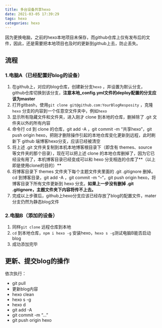 ```yaml
---
title: 多台设备共享hexo
date: 2021-03-05 17:39:29
tags: hexo
categories: hexo
---
```


因为更换电脑，之前的hexo本地项目未保存，而github仓库上仅有发布后的文件，因此，还是需要把本地项目也及时的更新到github上去，防止丢失。

## 流程

### 1.电脑A（已经配置好blog的设备）

1. 在github上，对应的blog仓库，创建新分支`hexo` ，并设置为默认分支，github仓库切换到该分支，**注意本地_config.yml文件的deploy配置的分支应该为master**
2. 打开gitbash，使用`git clone git@github.com:YourBlogResposity` ，克隆`hexo` 分支的内容到一个任意空文件夹中，例如`hexo`
3. 显示所有隐藏文件和文件夹，进入刚才 clone 到本地的仓库，删掉除了 .git 文件夹以外的所有内容
4. 命令行 cd 到 clone 的仓库，git add -A ，git commit -m “共享hexo”，git push origin hexo，把刚才删除操作引起的本地仓库变化更新到远程，此时刷新下 github 端博客hexo分支，应该已经被清空
5. 将上述 .git 文件夹复制到本机本地博客根目录下（即含有 themes、source 等文件夹的那个目录），现在可以把上述 clone 的本地仓库删掉了，因为它已经没有用了，本机博客目录已经变成可以和 hexo 分支相连的仓库了**（以上即是使用clone的目的）**
6. 将博客目录下 themes 文件夹下每个主题文件夹里面的 .git .gitignore 删掉。 cd 到博客目录，git add -A ，git commit -m “–”，git push origin hexo，将博客目录下所有文件更新到 hexo 分支。**如果上一步没有删掉 .git .gitignore，主题文件夹下内容将传不上去。**
7. 完成以上步骤后，github上hexo分支应该已经存放了blog的配置文件，mater分支仍然为静态blog文件

### 2.电脑B（添加的设备）

1. 同样`git clone` 远程仓库到本地
2. `cd` 到本地仓库，`npm i hexo -g` 安装hexo，`hexo s -g`测试电脑B能否启动blog
3. 成功添加完毕

## 更新、提交blog的操作

依次执行：

- git pull
- 更新blog内容
- hexo clean
- hexo s -g
- hexo d
- git add -A
- git commit -m “…”
- git push origin hexo